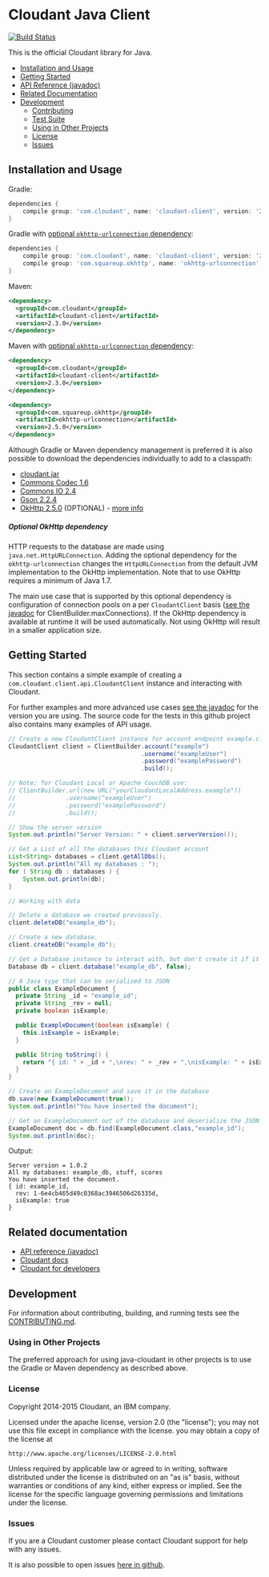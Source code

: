 # Cloudant Java Client
[![Build Status](https://travis-ci.org/cloudant/java-cloudant.svg?branch=master)](https://travis-ci.org/cloudant/java-cloudant)

This is the official Cloudant library for Java.

* [Installation and Usage](#installation-and-usage)
* [Getting Started](#getting-started)
* [API Reference (javadoc)](http://www.javadoc.io/doc/com.cloudant/cloudant-client/)
* [Related Documentation](#related-documentation)
* [Development](#development)
    * [Contributing](CONTRIBUTING.md)
    * [Test Suite](CONTRIBUTING.md#running-the-tests)
    * [Using in Other Projects](#using-in-other-projects)
    * [License](#license)
    * [Issues](#issues)

## Installation and Usage

Gradle:
```groovy
dependencies {
    compile group: 'com.cloudant', name: 'cloudant-client', version: '2.3.0'
}
```

Gradle with [optional `okhttp-urlconnection` dependency](#optional-okhttp-dependency):
```groovy
dependencies {
    compile group: 'com.cloudant', name: 'cloudant-client', version: '2.3.0'
    compile group: 'com.squareup.okhttp', name: 'okhttp-urlconnection', version: '2.5.0'
}
```

Maven:
~~~ xml
<dependency>
  <groupId>com.cloudant</groupId>
  <artifactId>cloudant-client</artifactId>
  <version>2.3.0</version>
</dependency>
~~~

Maven with [optional `okhttp-urlconnection` dependency](#optional-okhttp-dependency):

~~~ xml
<dependency>
  <groupId>com.cloudant</groupId>
  <artifactId>cloudant-client</artifactId>
  <version>2.3.0</version>
</dependency>

<dependency>
  <groupId>com.squareup.okhttp</groupId>
  <artifactId>okhttp-urlconnection</artifactId>
  <version>2.5.0</version>
</dependency>
~~~

Although Gradle or Maven dependency management is preferred it is also possible to download the dependencies individually to add to a classpath:
* [cloudant.jar](http://search.maven.org/remotecontent?filepath=com/cloudant/cloudant-client/)
* [Commons Codec 1.6](http://commons.apache.org/codec/download_codec.cgi)
* [Commons IO 2.4](http://commons.apache.org/io/download_io.cgi)
* [Gson 2.2.4](http://code.google.com/p/google-gson/downloads/list)
* [OkHttp 2.5.0](http://square.github.io/okhttp/#download) (OPTIONAL) - [more info](#optional-okhttp-dependency)

##### Optional OkHttp dependency

HTTP requests to the database are made using `java.net.HttpURLConnection`. Adding the optional dependency for the `okhttp-urlconnection` changes the
`HttpURLConnection` from the default JVM implementation to the OkHttp implementation. Note that to use OkHttp requires a minimum of Java 1.7.

The main use case that is supported by this optional dependency is configuration of connection pools on a per `CloudantClient` basis
([see the javadoc](http://www.javadoc.io/doc/com.cloudant/cloudant-client/) for ClientBuilder.maxConnections). If the OkHttp dependency is
available at runtime it will be used automatically. Not using OkHttp will result in a smaller application size.

## Getting Started

This section contains a simple example of creating a `com.cloudant.client.api.CloudantClient` instance and interacting with Cloudant.

For further examples and more advanced use cases [see the javadoc](http://www.javadoc.io/doc/com.cloudant/cloudant-client/) for the version you are using.
The source code for the tests in this github project also contains many examples of API usage.

~~~ java
// Create a new CloudantClient instance for account endpoint example.cloudant.com
CloudantClient client = ClientBuilder.account("example")
                                     .username("exampleUser")
                                     .password("examplePassword")
                                     .build();

// Note: for Cloudant Local or Apache CouchDB use:
// ClientBuilder.url(new URL("yourCloudantLocalAddress.example"))
//              .username("exampleUser")
//              .password("examplePassword")
//              .build();

// Show the server version
System.out.println("Server Version: " + client.serverVersion());

// Get a List of all the databases this Cloudant account
List<String> databases = client.getAllDbs();
System.out.println("All my databases : ");
for ( String db : databases ) {
	System.out.println(db);
}

// Working with data

// Delete a database we created previously.
client.deleteDB("example_db");

// Create a new database.
client.createDB("example_db");

// Get a Database instance to interact with, but don't create it if it doesn't already exist
Database db = client.database("example_db", false);

// A Java type that can be serialized to JSON
public class ExampleDocument {
  private String _id = "example_id";
  private String _rev = null;
  private boolean isExample;

  public ExampleDocument(boolean isExample) {
    this.isExample = isExample;
  }

  public String toString() {
    return "{ id: " + _id + ",\nrev: " + _rev + ",\nisExample: " + isExample + "\n}";
  }
}

// Create an ExampleDocument and save it in the database
db.save(new ExampleDocument(true));
System.out.println("You have inserted the document");

// Get an ExampleDocument out of the database and deserialize the JSON into a Java type
ExampleDocument doc = db.find(ExampleDocument.class,"example_id");
System.out.println(doc);
~~~

Output:
```
Server version = 1.0.2
All my databases: example_db, stuff, scores
You have inserted the document.
{ id: example_id,
  rev: 1-6e4cb465d49c0368ac3946506d26335d,
  isExample: true
}
```

## Related documentation
* [API reference (javadoc)](http://www.javadoc.io/doc/com.cloudant/cloudant-client/)
* [Cloudant docs](http://docs.cloudant.com/)
* [Cloudant for developers](https://cloudant.com/for-developers/)

## Development

For information about contributing, building, and running tests see the [CONTRIBUTING.md](CONTRIBUTING.md).

### Using in Other Projects

The preferred approach for using java-cloudant in other projects is to use the Gradle or Maven dependency as described above.

### License

Copyright 2014-2015 Cloudant, an IBM company.

Licensed under the apache license, version 2.0 (the "license"); you may not use this file except in compliance with the license.  you may obtain a copy of the license at

    http://www.apache.org/licenses/LICENSE-2.0.html

Unless required by applicable law or agreed to in writing, software distributed under the license is distributed on an "as is" basis, without warranties or conditions of any kind, either express or implied. See the license for the specific language governing permissions and limitations under the license.

### Issues

If you are a Cloudant customer please contact Cloudant support for help with any issues.

It is also possible to open issues [here in github](../../issues).
